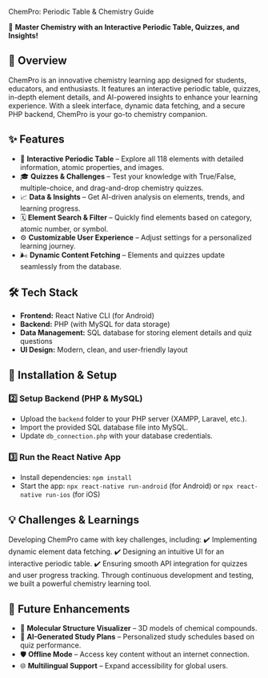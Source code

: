 ChemPro: Periodic Table & Chemistry Guide

🚀 **Master Chemistry with an Interactive Periodic Table, Quizzes, and Insights!**

## 🌟 **Overview**
ChemPro is an innovative chemistry learning app designed for students, educators, and enthusiasts. It features an interactive periodic table, quizzes, in-depth element details, and AI-powered insights to enhance your learning experience. With a sleek interface, dynamic data fetching, and a secure PHP backend, ChemPro is your go-to chemistry companion.

## ✨ **Features**

- 📂 **Interactive Periodic Table** – Explore all 118 elements with detailed information, atomic properties, and images.
- 🎓 **Quizzes & Challenges** – Test your knowledge with True/False, multiple-choice, and drag-and-drop chemistry quizzes.
- 📈 **Data & Insights** – Get AI-driven analysis on elements, trends, and learning progress.
- 🗓 **Element Search & Filter** – Quickly find elements based on category, atomic number, or symbol.
- ⚙️ **Customizable User Experience** – Adjust settings for a personalized learning journey.
- 🌬️ **Dynamic Content Fetching** – Elements and quizzes update seamlessly from the database.

## 🛠️ **Tech Stack**

- **Frontend:** React Native CLI (for Android)
- **Backend:** PHP (with MySQL for data storage)
- **Data Management:** SQL database for storing element details and quiz questions
- **UI Design:** Modern, clean, and user-friendly layout

## 🚀 **Installation & Setup**

### **2️⃣ Setup Backend (PHP & MySQL)**
- Upload the `backend` folder to your PHP server (XAMPP, Laravel, etc.).
- Import the provided SQL database file into MySQL.
- Update `db_connection.php` with your database credentials.

### **3️⃣ Run the React Native App**
- Install dependencies: `npm install`
- Start the app: `npx react-native run-android` (for Android) or `npx react-native run-ios` (for iOS)

## 💡 **Challenges & Learnings**
Developing ChemPro came with key challenges, including:
✔️ Implementing dynamic element data fetching.
✔️ Designing an intuitive UI for an interactive periodic table.
✔️ Ensuring smooth API integration for quizzes and user progress tracking.
Through continuous development and testing, we built a powerful chemistry learning tool.

## 🚀 **Future Enhancements**

- 🔬 **Molecular Structure Visualizer** – 3D models of chemical compounds.
- 📝 **AI-Generated Study Plans** – Personalized study schedules based on quiz performance.
- 🛡️ **Offline Mode** – Access key content without an internet connection.
- 🌐 **Multilingual Support** – Expand accessibility for global users.
